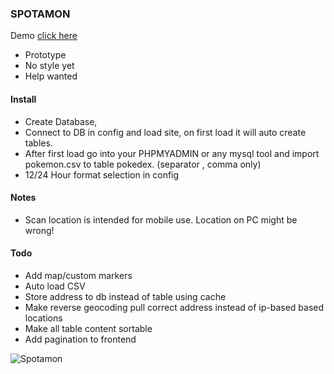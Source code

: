 ### SPOTAMON
Demo <a href="http://www.spotamon.com">click here</a>

- Prototype
- No style yet
- Help wanted


#### Install
- Create Database,
- Connect to DB in config and load site, on first load it will auto create tables. 
- After first load go into your PHPMYADMIN or any mysql tool and import pokemon.csv to table pokedex. (separator , comma only)
- 12/24 Hour format selection in config

#### Notes

- Scan location is intended for mobile use. Location on PC might be wrong!

#### Todo
- Add map/custom markers
- Auto load CSV
- Store address to db instead of table using cache
- Make reverse geocoding pull correct address instead of ip-based based locations
- Make all table content sortable
- Add pagination to frontend

![Spotamon](https://github.com/darkelement1987/spotamon/raw/main/spotamon.png)
